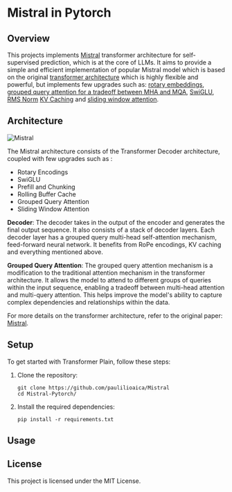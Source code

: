 ﻿# Mistral in Pytorch

## Overview
This projects implements [Mistral](https://arxiv.org/pdf/2310.06825.pdf) transformer architecture for self-supervised prediction, which is at the core of LLMs. It aims to provide a simple and efficient implementation of popular Mistral model which is based on the original [transformer architecture](https://arxiv.org/abs/1706.03762) which is highly flexible and powerful, but implements few upgrades such as: [rotary embeddings](https://arxiv.org/pdf/2104.09864.pdf), [grouped query attention for a tradeoff between MHA and MQA](https://arxiv.org/abs/2305.13245v3), [SwiGLU](https://arxiv.org/abs/2002.05202v1), [RMS Norm](https://arxiv.org/abs/1910.07467) [KV Caching](https://arxiv.org/pdf/2211.05102.pdf) and [sliding window attention](https://arxiv.org/pdf/2004.05150v2.pdf).

## Architecture

![Mistral](https://miro.medium.com/v2/resize:fit:1400/1*cG4isCiXyMQ9sSlH8wj_NQ.png)

 The Mistral architecture consists of the Transformer Decoder architecture, coupled with few upgrades such as :
 * Rotary Encodings
 * SwiGLU
 * Prefill and Chunking
 * Rolling Buffer Cache
 * Grouped Query Attention
 * Sliding Window Attention


**Decoder**: The decoder takes in the output of the encoder and generates the final output sequence. It also consists of a stack of decoder layers. Each decoder layer has a grouped query multi-head self-attention mechanism, feed-forward neural network.
It benefits from RoPe encodings, KV caching and everything mentioned above.

 **Grouped Query Attention**: The grouped query attention mechanism is a modification to the traditional attention mechanism in the transformer architecture. It allows the model to attend to different groups of queries within the input sequence, enabling a tradeoff between multi-head attention and multi-query attention. This helps improve the model's ability to capture complex dependencies and relationships within the data.


For more details on the transformer architecture, refer to the original paper: [Mistral](https://arxiv.org/pdf/2310.06825.pdf).



## Setup

To get started with Transformer Plain, follow these steps:

1. Clone the repository:

    ```shell
    git clone https://github.com/paulilioaica/Mistral
    cd Mistral-Pytorch/

    ```

2. Install the required dependencies:

    ```shell
    pip install -r requirements.txt
    ```

## Usage

## License

This project is licensed under the MIT License. 
